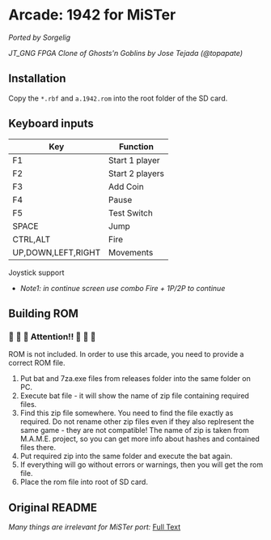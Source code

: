 # Arcade: 1942 for MiSTer
*Ported by Sorgelig*

*JT_GNG FPGA Clone of Ghosts'n Goblins by Jose Tejada (@topapate)*

## Installation
Copy the `*.rbf` and `a.1942.rom` into the root folder of the SD card.

## Keyboard inputs
| Key | Function |
| --- | --- |
| F1 | Start 1 player |
| F2 | Start 2 players |
| F3 | Add Coin |
| F4 | Pause |
| F5 | Test Switch |
| SPACE | Jump |
| CTRL,ALT | Fire |
| UP,DOWN,LEFT,RIGHT | Movements |

Joystick support

 - *Note1: in continue screen use combo Fire + 1P/2P to continue*

## Building ROM 
### :rotating_light: :rotating_light: :rotating_light: Attention!! :rotating_light: :rotating_light: :rotating_light:
ROM is not included. In order to use this arcade, you need to provide a correct ROM file.
1) Put bat and 7za.exe files from releases folder into the same folder on PC.
2) Execute bat file - it will show the name of zip file containing required files.
3) Find this zip file somewhere. You need to find the file exactly as required.
   Do not rename other zip files even if they also replresent the same game - they are not compatible!
   The name of zip is taken from M.A.M.E. project, so you can get more info about
   hashes and contained files there.
4) Put required zip into the same folder and execute the bat again.
5) If everything will go without errors or warnings, then you will get the rom file.
6) Place the rom file into root of SD card.

## Original README
*Many things are irrelevant for MiSTer port:* [Full Text](./ORIGINAL_README.md)
